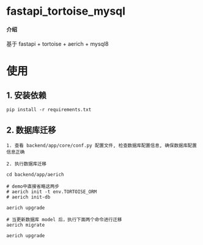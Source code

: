 # fastapi_tortoise_mysql

#### 介绍
基于 fastapi + tortoise + aerich + mysql8 

# 使用
## 1. 安装依赖

```shell
pip install -r requirements.txt
```

## 2. 数据库迁移

```shell
1. 查看 backend/app/core/conf.py 配置文件, 检查数据库配置信息, 确保数据库配置信息正确

2. 执行数据库迁移

cd backend/app/aerich

# demo中直接省略这两步
# aerich init -t env.TORTOISE_ORM  
# aerich init-db

aerich upgrade

# 当更新数据库 model 后，执行下面两个命令进行迁移
aerich migrate

aerich upgrade
```

